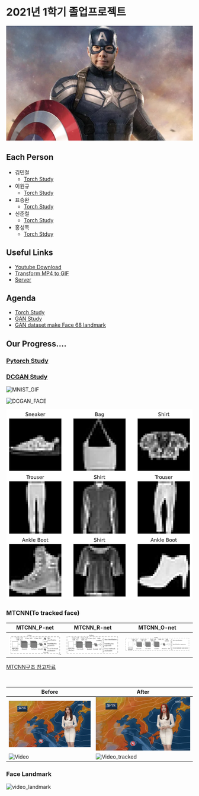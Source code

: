 
# 2021년 1학기 졸업프로젝트

![CaptinGyu_logo](img/CaptinGyu_logo.jpg)
## Each Person
- 김민철
  - [Torch Study](https://github.com/alscjf909/torch_GAN)
- 이원규
  - [Torch Study](https://github.com/dnjsrb0710/Deep-learning-pytoch-)
- 표승완
  - [Torch Study](https://github.com/ghtydnty1/pytorch)
- 신준철
  - [Torch Study](https://github.com/ewsn1593?tab=repositories)
- 홍성목
  - [Torch Stduy](https://github.com/swff07183)
## Useful Links  
- [Youtube Download](https://ko.savefrom.net/1-%EC%9C%A0%ED%8A%9C%EB%B8%8C-%EB%B9%84%EB%94%94%EC%98%A4-%EB%8B%A4%EC%9A%B4%EB%A1%9C%EB%93%9C-%ED%95%98%EB%8A%94-%EB%B0%A9%EB%B2%95.html)
- [Transform MP4 to GIF](https://ezgif.com/)
- [Server](/server/server.md)


## Agenda  
- [Torch Study](https://github.com/KNU-BrainAI-Capstone2021/CaptainGyu/tree/main/torch_train)
- [GAN Study](https://github.com/KNU-BrainAI-Capstone2021/CaptainGyu/tree/main/paper)
- [GAN dataset make Face 68 landmark](https://github.com/KNU-BrainAI-Capstone2021/CaptainGyu/tree/main/facent-pytorch)



## Our Progress....

### [Pytorch Study](https://github.com/KNU-BrainAI-Capstone2021/CaptainGyu/tree/main/vanila_gan)  

### [DCGAN Study](https://github.com/KNU-BrainAI-Capstone2021/CaptainGyu/blob/main/paper/1511.06434.pdf)



![MNIST_GIF](./img/generator_images.gif)

![DCGAN_FACE](./img/video_dcgan.gif)  

![Torch_Study](./img/FashionMNIST.png)
　  

### MTCNN(To tracked face)  
|MTCNN_P-net|MTCNN_R-net|MTCNN_O-net|
|----|-----|----|
|![Pnet](img/mtcnn_Pnet.png)|![Rnet](img/mtcnn_Rnet.png)|![Onet](img/mtcnn_Onet.png)

[MTCNN구조 참고자료](https://yeomko.tistory.com/16)

<br>

|Before|After|
|------|---|
|![Video](img/video.gif)  |![Video_tracked](/img/video_tracked.gif)|
|![Video](img/vidoe_news.gif)|![Video_tracked](img/video_news_tracked.gif)|

### Face Landmark

![video_landmark](img/video_landmark.gif)